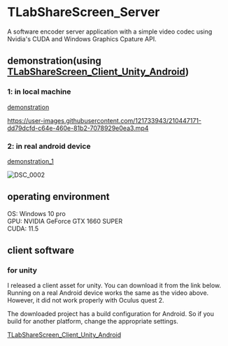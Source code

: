 # TLabShareScreen_Server
A software encoder server application with a simple video codec using Nvidia's CUDA and Windows Graphics Cpature API.

## demonstration(using [TLabShareScreen_Client_Unity_Android](https://github.com/TLabAltoh/TLabShareScreen_Client_Unity_Android))

### 1: in local machine

[demonstration](https://youtu.be/PK0eoB0jQ_M)

https://user-images.githubusercontent.com/121733943/210447171-dd79dcfd-c64e-460e-81b2-7078929e0ea3.mp4

### 2: in real android device

[demonstration_1](https://youtu.be/g4nKSnYe6RA)

![DSC_0002](https://user-images.githubusercontent.com/121733943/211289979-46bfc2f3-c247-4015-b21d-ba5839f11a41.JPG)

## operating environment
OS: Windows 10 pro  
GPU: NVIDIA GeForce GTX 1660 SUPER  
CUDA: 11.5

## client software
### for unity
I released a client asset for unity. You can download it from the link below.
Running on a real Android device works the same as the video above. However, it did not work properly with Oculus quest 2.

The downloaded project has a build configuration for Android. So if you build for another platform, change the appropriate settings.

[TLabShareScreen_Client_Unity_Android](https://github.com/TLabAltoh/TLabShareScreen_Client_Unity_Android)
